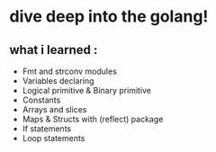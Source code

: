 # dive deep into the golang!
## what i learned :
* Fmt and strconv modules 
* Variables declaring
* Logical primitive & Binary primitive
* Constants
* Arrays and slices
* Maps & Structs with (reflect) package
* If statements
* Loop statements